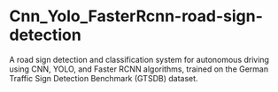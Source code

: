 # Cnn_Yolo_FasterRcnn-road-sign-detection
A road sign detection and classification system for autonomous driving using CNN, YOLO, and Faster RCNN algorithms, trained on the German Traffic Sign Detection Benchmark (GTSDB) dataset.
